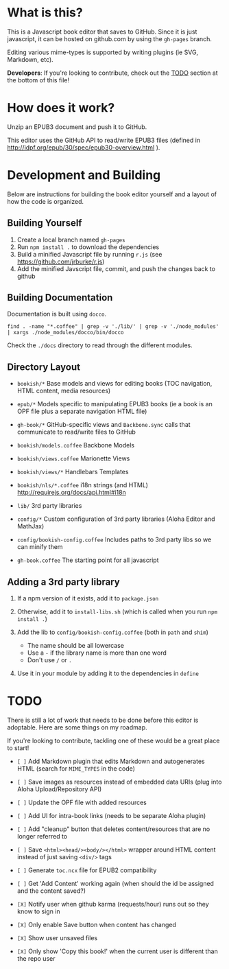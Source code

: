 # What is this?

This is a Javascript book editor that saves to GitHub.
Since it is just javascript, it can be hosted on github.com by using the `gh-pages` branch.

Editing various mime-types is supported by writing plugins (ie SVG, Markdown, etc).

**Developers**: If you're looking to contribute, check out the [TODO](#todo) section at the bottom of this file!


# How does it work?

Unzip an EPUB3 document and push it to GitHub.

This editor uses the GitHub API to read/write EPUB3 files (defined in http://idpf.org/epub/30/spec/epub30-overview.html ).


# Development and Building

Below are instructions for building the book editor yourself and a layout
of how the code is organized.

## Building Yourself

1. Create a local branch named `gh-pages`
2. Run `npm install .` to download the dependencies
3. Build a minified Javascript file by running `r.js` (see https://github.com/jrburke/r.js)
4. Add the minified Javscript file, commit, and push the changes back to github

## Building Documentation

Documentation is built using `docco`.

    find . -name "*.coffee" | grep -v './lib/' | grep -v './node_modules' | xargs ./node_modules/docco/bin/docco

Check the `./docs` directory to read through the different modules.

## Directory Layout

* `bookish/*`   Base models and views for editing books (TOC navigation, HTML content, media resources)
* `epub/*`  Models specific to manipulating EPUB3 books (ie a book is an OPF file plus a separate navigation HTML file)
* `gh-book/*` GitHub-specific views and `Backbone.sync` calls that communicate to read/write files to GitHub

* `bookish/models.coffee`    Backbone Models
* `bookish/views.coffee`     Marionette Views
* `bookish/views/*`          Handlebars Templates
* `bookish/nls/*.coffee`     i18n strings (and HTML) http://requirejs.org/docs/api.html#i18n
* `lib/`                 3rd party libraries
* `config/*`             Custom configuration of 3rd party libraries (Aloha Editor and MathJax)
* `config/bookish-config.coffee` Includes paths to 3rd party libs so we can minify them

* `gh-book.coffee`   The starting point for all javascript

## Adding a 3rd party library

1. If a npm version of it exists, add it to `package.json`
2. Otherwise, add it to `install-libs.sh` (which is called when you run `npm install .`)
3. Add the lib to `config/bookish-config.coffee` (both in `path` and `shim`)
    * The name should be all lowercase
    * Use a `-` if the library name is more than one word
    * Don't use `/` or `.`

4. Use it in your module by adding it to the dependencies in `define`

# TODO

There is still a lot of work that needs to be done before this editor is adoptable.
Here are some things on my roadmap.

If you're looking to contribute, tackling one of these would be a great place to start!

* `[ ]` Add Markdown plugin that edits Markdown and autogenerates HTML (search for `MIME_TYPES` in the code)
* `[ ]` Save images as resources instead of embedded data URIs (plug into Aloha Upload/Repository API)
* `[ ]` Update the OPF file with added resources
* `[ ]` Add UI for intra-book links (needs to be separate Aloha plugin)
* `[ ]` Add "cleanup" button that deletes content/resources that are no longer referred to
* `[ ]` Save `<html><head/><body/></html>` wrapper around HTML content instead of just saving `<div/>` tags
* `[ ]` Generate `toc.ncx` file for EPUB2 compatibility
* `[ ]` Get 'Add Content' working again (when should the id be assigned and the content saved?)

* `[X]` Notify user when github karma (requests/hour) runs out so they know to sign in
* `[X]` Only enable Save button when content has changed
* `[X]` Show user unsaved files
* `[X]` Only show 'Copy this book!' when the current user is different than the repo user

